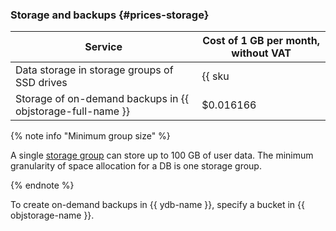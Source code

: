 ### Storage and backups {#prices-storage}

| Service | Cost of 1 GB per month, without VAT |
| ----- | ----- |
| Data storage in storage groups of SSD drives | {{ sku|USD|ydb.cluster.v1.ssd|month|string }}
| Storage of on-demand backups in {{ objstorage-full-name }} | $0.016166


{% note info "Minimum group size" %}

A single [storage group](../../ydb/concepts/resources.md#storage-groups) can store up to 100 GB of user data. The minimum granularity of space allocation for a DB is one storage group.

{% endnote %}

To create on-demand backups in {{ ydb-name }}, specify a bucket in {{ objstorage-name }}.
